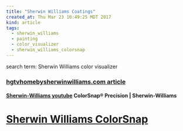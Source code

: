 ```yaml
---
title: "Sherwin Williams Coatings"
created_at: Thu Mar 23 10:49:25 MDT 2017
kind: article
tags:
  - sherwin_williams
  - painting
  - color_visualizer
  - sherwin_williams_colorsnap
---
```


search term:
Sherwin Williams color visualizer

<h3>
  <a href="http://www.hgtvhomebysherwinwilliams.com/color-visualizer" target="_blank">hgtvhomebysherwinwilliams.com article</a>
</h3>

<h4>
  <a href="https://www.youtube.com/watch?v=Vn63q4m3phk" target="_blank">Sherwin-Williams youtube</a>
  ColorSnap® Precision | Sherwin-Williams
</h4>

<h1>
  <a href="http://www.swcolorsnap.com/" target="_blank">Sherwin Williams ColorSnap</a>
</h1>

<!--
html boilerplate
<a href="" target="_blank"></a>
<img src="" width="400px">
<ul>
  <li></li>
</ul>
<pre>
</pre>
<pre><code>
</code></pre>
-->
